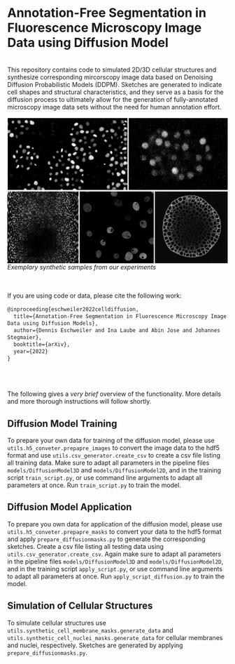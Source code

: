 # Annotation-Free Segmentation in Fluorescence Microscopy Image Data using Diffusion Model
<br>
This repository contains code to simulated 2D/3D cellular structures and synthesize corresponding mircorscopy image data based on Denoising Diffusion Probabilistic Models (DDPM).
Sketches are generated to indicate cell shapes and structural characteristics, and they serve as a basis for the diffusion process to ultimately allow for the generation of fully-annotated microscopy image data sets without the need for human annotation effort.<br><br>
<img src="figures/example_data.png" alt="Examplary sketches and corresponding synthetic data." align="middle" /><em>Exemplary synthetic samples from our experiments</em><br><br><br>


If you are using code or data, please cite the following work:
```
@inproceeding{eschweiler2022celldiffusion,
  title={Annotation-Free Segmentation in Fluorescence Microscopy Image Data using Diffusion Models},
  author={Dennis Eschweiler and Ina Laube and Abin Jose and Johannes Stegmaier},
  booktitle={arXiv},
  year={2022}
}
```
<br><br><br>
The following gives a <em>very brief</em> overview of the functionality. 
More details and more thorough instructions will follow shortly.

## Diffusion Model Training
To prepare your own data for training of the diffusion model, please use `utils.h5_conveter.prepapre_images` to convert the image data to the hdf5 format and use `utils.csv_generator.create_csv` to create a csv file listing all training data.
Make sure to adapt all parameters in the pipeline files `models/DiffusionModel3D` and `models/DiffusionModel2D`, and in the training script `train_script.py`, or use command line arguments to adapt all parameters at once.
Run `train_script.py` to train the model.


## Diffusion Model Application
To prepare you own data for application of the diffusion model, please use `utils.h5_conveter.prepapre_masks` to convert your data to the hdf5 format and apply `prepare_diffusionmasks.py` to generate the corresponding sketches.
Create a csv file listing all testing data using `utils.csv_generator.create_csv`.
Again make sure to adapt all parameters in the pipeline files `models/DiffusionModel3D` and `models/DiffusionModel2D`, and in the training script `apply_script.py`, or use command line arguments to adapt all parameters at once.
Run `apply_script_diffusion.py` to train the model.


## Simulation of Cellular Structures
To simulate cellular structures use `utils.synthetic_cell_membrane_masks.generate_data` and `utils.synthetic_cell_nuclei_masks.generate_data` for cellular membranes and nuclei, respectively.
Sketches are generated by applying `prepare_diffusionmasks.py`.
